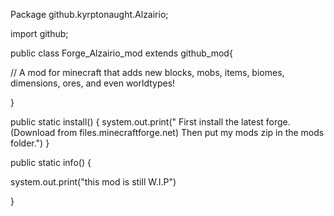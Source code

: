 Package github.kyrptonaught.Alzairio;

import github;

public class Forge_Alzairio_mod extends github_mod{

// A mod for minecraft that adds new blocks, mobs, items, biomes, dimensions, ores, and even worldtypes!

}

public static  install() {
system.out.print("
First install the latest forge.(Download from files.minecraftforge.net)
Then put my mods zip in the mods folder.")
}
 
public static info() {

system.out.print("this mod is still W.I.P")

}
